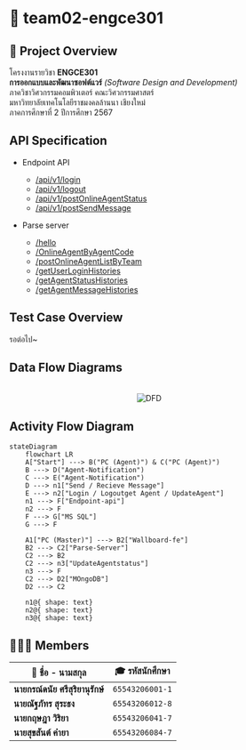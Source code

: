 # 🚀 **team02-engce301**

## 📝 **Project Overview**

โครงงานรายวิชา **ENGCE301**  
**การออกแบบและพัฒนาซอฟต์แวร์** _(Software Design and Development)_  
ภาควิชาวิศวกรรมคอมพิวเตอร์ คณะวิศวกรรมศาสตร์  
มหาวิทยาลัยเทคโนโลยีราชมงคลล้านนา เชียงใหม่  
ภาคการศึกษาที่ 2 ปีการศึกษา 2567  

##  **API Specification**
- Endpoint API
  - [/api/v1/login](./endpoint-api/login.md)
  - [/api/v1/logout](./endpoint-api/logout.md)
  - [/api/v1/postOnlineAgentStatus](./endpoint-api/postOnlineAgentStatus.md)
  - [/api/v1/postSendMessage](./endpoint-api/postSendMessage.md)

- Parse server
  - [/hello](./parse-server/hello.md)
  - [/OnlineAgentByAgentCode](./parse-server/OnlineAgentByAgentCode.md)
  - [/postOnlineAgentListByTeam](./parse-server/postOnlineAgentListByTeam.md)
  - [/getUserLoginHistories](./parse-server/getUserLoginHistories.md)
  - [/getAgentStatusHistories](./parse-server/getAgentStatusHistories.md)
  - [/getAgentMessageHistories](./parse-server/getAgentMessageHistories.md)

## Test Case Overview
รอต่อไป~

## Data Flow Diagrams
<p align="center">
    <br>
    <img src="https://imgur.com/a/QtyP4JI.png" alt="DFD">
    <br>
<p>

## **Activity Flow Diagram**
```mermaid
stateDiagram
    flowchart LR
    A["Start"] ---> B("PC (Agent)") & C("PC (Agent)")
    B ---> D("Agent-Notification")
    C ---> E("Agent-Notification")
    D ---> n1["Send / Recieve Message"] 
    E ---> n2["Login / Logoutget Agent / UpdateAgent"]
    n1 ---> F["Endpoint-api"]
    n2 ---> F
    F ---> G["MS SQL"]
    G ---> F

    A1["PC (Master)"] ---> B2["Wallboard-fe"]
    B2 ---> C2["Parse-Server"]
    C2 ---> B2
    C2 ---> n3["UpdateAgentstatus"]
    n3 ---> F 
    C2 ---> D2["MOngoDB"]
    D2 ---> C2

    n1@{ shape: text}
    n2@{ shape: text}
    n3@{ shape: text}
```

## 👨🏻‍💻 **Members**

| 👤 **ชื่อ - นามสกุล**            | 🎓 **รหัสนักศึกษา** |
| -------------------------------- | ------------------- |
| **นายกรณ์ดนัย ศรีสุริยานุรักษ์** | `65543206001-1`     |
| **นายณัฐภัทร สุระธง**            | `65543206012-8`     |
| **นายกฤษฎา วิริยา**              | `65543206041-7`     |
| **นายสุขสันต์ คำยา**             | `65543206084-7`     |
